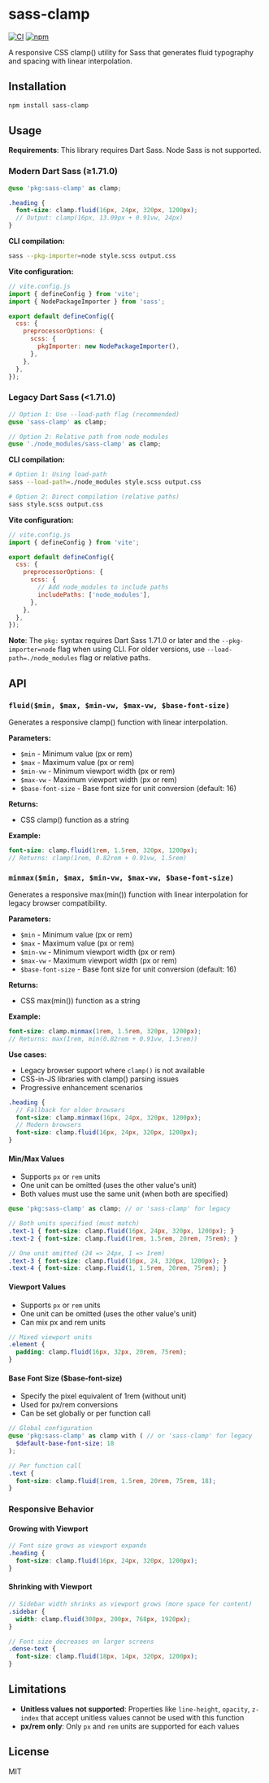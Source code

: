 # sass-clamp

[![CI](https://github.com/knowledgecode/sass-clamp/actions/workflows/ci.yml/badge.svg)](https://github.com/knowledgecode/sass-clamp/actions/workflows/ci.yml)
[![npm](https://img.shields.io/npm/v/sass-clamp)](https://www.npmjs.com/package/sass-clamp)

A responsive CSS clamp() utility for Sass that generates fluid typography and spacing with linear interpolation.

## Installation

```bash
npm install sass-clamp
```

## Usage

**Requirements**: This library requires Dart Sass. Node Sass is not supported.

### Modern Dart Sass (≥1.71.0)

```scss
@use 'pkg:sass-clamp' as clamp;

.heading {
  font-size: clamp.fluid(16px, 24px, 320px, 1200px);
  // Output: clamp(16px, 13.09px + 0.91vw, 24px)
}
```

**CLI compilation:**

```bash
sass --pkg-importer=node style.scss output.css
```

**Vite configuration:**

```javascript
// vite.config.js
import { defineConfig } from 'vite';
import { NodePackageImporter } from 'sass';

export default defineConfig({
  css: {
    preprocessorOptions: {
      scss: {
        pkgImporter: new NodePackageImporter(),
      },
    },
  },
});
```

### Legacy Dart Sass (<1.71.0)

```scss
// Option 1: Use --load-path flag (recommended)
@use 'sass-clamp' as clamp;

// Option 2: Relative path from node_modules
@use './node_modules/sass-clamp' as clamp;
```

**CLI compilation:**

```bash
# Option 1: Using load-path
sass --load-path=./node_modules style.scss output.css

# Option 2: Direct compilation (relative paths)
sass style.scss output.css
```

**Vite configuration:**

```javascript
// vite.config.js
import { defineConfig } from 'vite';

export default defineConfig({
  css: {
    preprocessorOptions: {
      scss: {
        // Add node_modules to include paths
        includePaths: ['node_modules'],
      },
    },
  },
});
```

**Note**: The `pkg:` syntax requires Dart Sass 1.71.0 or later and the `--pkg-importer=node` flag when using CLI. For older versions, use `--load-path=./node_modules` flag or relative paths.

## API

### `fluid($min, $max, $min-vw, $max-vw, $base-font-size)`

Generates a responsive clamp() function with linear interpolation.

**Parameters:**

- `$min` - Minimum value (px or rem)
- `$max` - Maximum value (px or rem)
- `$min-vw` - Minimum viewport width (px or rem)
- `$max-vw` - Maximum viewport width (px or rem)
- `$base-font-size` - Base font size for unit conversion (default: 16)

**Returns:**

- CSS clamp() function as a string

**Example:**

```scss
font-size: clamp.fluid(1rem, 1.5rem, 320px, 1200px);
// Returns: clamp(1rem, 0.82rem + 0.91vw, 1.5rem)
```

### `minmax($min, $max, $min-vw, $max-vw, $base-font-size)`

Generates a responsive max(min()) function with linear interpolation for legacy browser compatibility.

**Parameters:**

- `$min` - Minimum value (px or rem)
- `$max` - Maximum value (px or rem)
- `$min-vw` - Minimum viewport width (px or rem)
- `$max-vw` - Maximum viewport width (px or rem)
- `$base-font-size` - Base font size for unit conversion (default: 16)

**Returns:**

- CSS max(min()) function as a string

**Example:**

```scss
font-size: clamp.minmax(1rem, 1.5rem, 320px, 1200px);
// Returns: max(1rem, min(0.82rem + 0.91vw, 1.5rem))
```

**Use cases:**
- Legacy browser support where `clamp()` is not available
- CSS-in-JS libraries with clamp() parsing issues
- Progressive enhancement scenarios

```scss
.heading {
  // Fallback for older browsers
  font-size: clamp.minmax(16px, 24px, 320px, 1200px);
  // Modern browsers
  font-size: clamp.fluid(16px, 24px, 320px, 1200px);
}
```

#### Min/Max Values

- Supports `px` or `rem` units
- One unit can be omitted (uses the other value's unit)
- Both values must use the same unit (when both are specified)

```scss
@use 'pkg:sass-clamp' as clamp; // or 'sass-clamp' for legacy

// Both units specified (must match)
.text-1 { font-size: clamp.fluid(16px, 24px, 320px, 1200px); }
.text-2 { font-size: clamp.fluid(1rem, 1.5rem, 20rem, 75rem); }

// One unit omitted (24 => 24px, 1 => 1rem)
.text-3 { font-size: clamp.fluid(16px, 24, 320px, 1200px); }
.text-4 { font-size: clamp.fluid(1, 1.5rem, 20rem, 75rem); }
```

#### Viewport Values

- Supports `px` or `rem` units
- One unit can be omitted (uses the other value's unit)
- Can mix px and rem units

```scss
// Mixed viewport units
.element {
  padding: clamp.fluid(16px, 32px, 20rem, 75rem);
}
```

#### Base Font Size ($base-font-size)

- Specify the pixel equivalent of 1rem (without unit)
- Used for px/rem conversions
- Can be set globally or per function call

```scss
// Global configuration
@use 'pkg:sass-clamp' as clamp with ( // or 'sass-clamp' for legacy
  $default-base-font-size: 18
);

// Per function call
.text {
  font-size: clamp.fluid(1rem, 1.5rem, 20rem, 75rem, 18);
}
```

### Responsive Behavior

#### Growing with Viewport

```scss
// Font size grows as viewport expands
.heading {
  font-size: clamp.fluid(16px, 24px, 320px, 1200px);
}
```

#### Shrinking with Viewport

```scss
// Sidebar width shrinks as viewport grows (more space for content)
.sidebar {
  width: clamp.fluid(300px, 200px, 768px, 1920px);
}

// Font size decreases on larger screens
.dense-text {
  font-size: clamp.fluid(18px, 14px, 320px, 1200px);
}
```

## Limitations

- **Unitless values not supported**: Properties like `line-height`, `opacity`, `z-index` that accept unitless values cannot be used with this function
- **px/rem only**: Only `px` and `rem` units are supported for each values

## License

MIT

